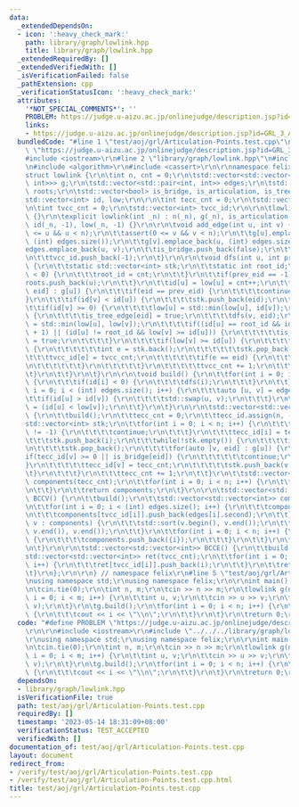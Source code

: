 ```yaml
---
data:
  _extendedDependsOn:
  - icon: ':heavy_check_mark:'
    path: library/graph/lowlink.hpp
    title: library/graph/lowlink.hpp
  _extendedRequiredBy: []
  _extendedVerifiedWith: []
  _isVerificationFailed: false
  _pathExtension: cpp
  _verificationStatusIcon: ':heavy_check_mark:'
  attributes:
    '*NOT_SPECIAL_COMMENTS*': ''
    PROBLEM: https://judge.u-aizu.ac.jp/onlinejudge/description.jsp?id=GRL_3_A
    links:
    - https://judge.u-aizu.ac.jp/onlinejudge/description.jsp?id=GRL_3_A
  bundledCode: "#line 1 \"test/aoj/grl/Articulation-Points.test.cpp\"\n#define PROBLEM\
    \ \"https://judge.u-aizu.ac.jp/onlinejudge/description.jsp?id=GRL_3_A\"\r\n\r\n\
    #include <iostream>\r\n#line 2 \"library/graph/lowlink.hpp\"\n#include <vector>\r\
    \n#include <algorithm>\r\n#include <cassert>\r\n\r\nnamespace felix {\r\n\r\n\
    struct lowlink {\r\n\tint n, cnt = 0;\r\n\tstd::vector<std::vector<std::pair<int,\
    \ int>>> g;\r\n\tstd::vector<std::pair<int, int>> edges;\r\n\tstd::vector<int>\
    \ roots;\r\n\tstd::vector<bool> is_bridge, is_articulation, is_tree_edge;\r\n\t\
    std::vector<int> id, low;\r\n\r\n\tint tecc_cnt = 0;\r\n\tstd::vector<int> tecc_id;\r\
    \n\tint tvcc_cnt = 0;\r\n\tstd::vector<int> tvcc_id;\r\n\r\n\tlowlink() : n(0)\
    \ {}\r\n\texplicit lowlink(int _n) : n(_n), g(_n), is_articulation(_n, false),\
    \ id(_n, -1), low(_n, -1) {}\r\n\r\n\tvoid add_edge(int u, int v) {\r\n\t\tassert(0\
    \ <= u && u < n);\r\n\t\tassert(0 <= v && v < n);\r\n\t\tg[u].emplace_back(v,\
    \ (int) edges.size());\r\n\t\tg[v].emplace_back(u, (int) edges.size());\r\n\t\t\
    edges.emplace_back(u, v);\r\n\t\tis_bridge.push_back(false);\r\n\t\tis_tree_edge.push_back(false);\r\
    \n\t\ttvcc_id.push_back(-1);\r\n\t}\r\n\r\n\tvoid dfs(int u, int prev_eid = -1)\
    \ {\r\n\t\tstatic std::vector<int> stk;\r\n\t\tstatic int root_id;\r\n\t\tif(prev_eid\
    \ < 0) {\r\n\t\t\troot_id = cnt;\r\n\t\t}\r\n\t\tif(prev_eid == -1) {\r\n\t\t\t\
    roots.push_back(u);\r\n\t\t}\r\n\t\tid[u] = low[u] = cnt++;\r\n\t\tfor(auto [v,\
    \ eid] : g[u]) {\r\n\t\t\tif(eid == prev_eid) {\r\n\t\t\t\tcontinue;\r\n\t\t\t\
    }\r\n\t\t\tif(id[v] < id[u]) {\r\n\t\t\t\tstk.push_back(eid);\r\n\t\t\t}\r\n\t\
    \t\tif(id[v] >= 0) {\r\n\t\t\t\tlow[u] = std::min(low[u], id[v]);\r\n\t\t\t} else\
    \ {\r\n\t\t\t\tis_tree_edge[eid] = true;\r\n\t\t\t\tdfs(v, eid);\r\n\t\t\t\tlow[u]\
    \ = std::min(low[u], low[v]);\r\n\t\t\t\tif((id[u] == root_id && id[v] != root_id\
    \ + 1) || (id[u] != root_id && low[v] >= id[u])) {\r\n\t\t\t\t\tis_articulation[u]\
    \ = true;\r\n\t\t\t\t}\r\n\t\t\t\tif(low[v] >= id[u]) {\r\n\t\t\t\t\twhile(true)\
    \ {\r\n\t\t\t\t\t\tint e = stk.back();\r\n\t\t\t\t\t\tstk.pop_back();\r\n\t\t\t\
    \t\t\ttvcc_id[e] = tvcc_cnt;\r\n\t\t\t\t\t\tif(e == eid) {\r\n\t\t\t\t\t\t\tbreak;\r\
    \n\t\t\t\t\t\t}\r\n\t\t\t\t\t}\r\n\t\t\t\t\ttvcc_cnt += 1;\r\n\t\t\t\t}\r\n\t\t\
    \t}\r\n\t\t}\r\n\t}\r\n\r\n\tvoid build() {\r\n\t\tfor(int i = 0; i < n; i++)\
    \ {\r\n\t\t\tif(id[i] < 0) {\r\n\t\t\t\tdfs(i);\r\n\t\t\t}\r\n\t\t}\r\n\t\tfor(int\
    \ i = 0; i < (int) edges.size(); i++) {\r\n\t\t\tauto [u, v] = edges[i];\r\n\t\
    \t\tif(id[u] > id[v]) {\r\n\t\t\t\tstd::swap(u, v);\r\n\t\t\t}\r\n\t\t\tis_bridge[i]\
    \ = (id[u] < low[v]);\r\n\t\t}\r\n\t}\r\n\r\n\tstd::vector<std::vector<int>> TECC()\
    \ {\r\n\t\tbuild();\r\n\t\ttecc_cnt = 0;\r\n\t\ttecc_id.assign(n, -1);\r\n\t\t\
    std::vector<int> stk;\r\n\t\tfor(int i = 0; i < n; i++) {\r\n\t\t\tif(tecc_id[i]\
    \ != -1) {\r\n\t\t\t\tcontinue;\r\n\t\t\t}\r\n\t\t\ttecc_id[i] = tecc_cnt;\r\n\
    \t\t\tstk.push_back(i);\r\n\t\t\twhile(!stk.empty()) {\r\n\t\t\t\tint u = stk.back();\r\
    \n\t\t\t\tstk.pop_back();\r\n\t\t\t\tfor(auto [v, eid] : g[u]) {\r\n\t\t\t\t\t\
    if(tecc_id[v] >= 0 || is_bridge[eid]) {\r\n\t\t\t\t\t\tcontinue;\r\n\t\t\t\t\t\
    }\r\n\t\t\t\t\ttecc_id[v] = tecc_cnt;\r\n\t\t\t\t\tstk.push_back(v);\r\n\t\t\t\
    \t}\r\n\t\t\t}\r\n\t\t\ttecc_cnt += 1;\r\n\t\t}\r\n\t\tstd::vector<std::vector<int>>\
    \ components(tecc_cnt);\r\n\t\tfor(int i = 0; i < n; i++) {\r\n\t\t\tcomponents[tecc_id[i]].push_back(i);\r\
    \n\t\t}\r\n\t\treturn components;\r\n\t}\r\n\r\n\tstd::vector<std::vector<int>>\
    \ BCCV() {\r\n\t\tbuild();\r\n\t\tstd::vector<std::vector<int>> components(tvcc_cnt);\r\
    \n\t\tfor(int i = 0; i < (int) edges.size(); i++) {\r\n\t\t\tcomponents[tvcc_id[i]].push_back(edges[i].first);\r\
    \n\t\t\tcomponents[tvcc_id[i]].push_back(edges[i].second);\r\n\t\t}\r\n\t\tfor(auto&\
    \ v : components) {\r\n\t\t\tstd::sort(v.begin(), v.end());\r\n\t\t\tv.erase(std::unique(v.begin(),\
    \ v.end()), v.end());\r\n\t\t}\r\n\t\tfor(int i = 0; i < n; i++) {\r\n\t\t\tif(g[i].empty())\
    \ {\r\n\t\t\t\tcomponents.push_back({i});\r\n\t\t\t}\r\n\t\t}\r\n\t\treturn components;\r\
    \n\t}\r\n\r\n\tstd::vector<std::vector<int>> BCCE() {\r\n\t\tbuild();\r\n\t\t\
    std::vector<std::vector<int>> ret(tvcc_cnt);\r\n\t\tfor(int i = 0; i < (int) edges.size();\
    \ i++) {\r\n\t\t\tret[tvcc_id[i]].push_back(i);\r\n\t\t}\r\n\t\treturn ret;\r\n\
    \t}\r\n};\r\n\r\n} // namespace felix\r\n#line 5 \"test/aoj/grl/Articulation-Points.test.cpp\"\
    \nusing namespace std;\r\nusing namespace felix;\r\n\r\nint main() {\r\n\tios::sync_with_stdio(false);\r\
    \n\tcin.tie(0);\r\n\tint n, m;\r\n\tcin >> n >> m;\r\n\tlowlink g(n);\r\n\tfor(int\
    \ i = 0; i < m; i++) {\r\n\t\tint u, v;\r\n\t\tcin >> u >> v;\r\n\t\tg.add_edge(u,\
    \ v);\r\n\t}\r\n\tg.build();\r\n\tfor(int i = 0; i < n; i++) {\r\n\t\tif(g.is_articulation[i])\
    \ {\r\n\t\t\tcout << i << \"\\n\";\r\n\t\t}\r\n\t}\r\n\treturn 0;\r\n}\r\n"
  code: "#define PROBLEM \"https://judge.u-aizu.ac.jp/onlinejudge/description.jsp?id=GRL_3_A\"\
    \r\n\r\n#include <iostream>\r\n#include \"../../../library/graph/lowlink.hpp\"\
    \r\nusing namespace std;\r\nusing namespace felix;\r\n\r\nint main() {\r\n\tios::sync_with_stdio(false);\r\
    \n\tcin.tie(0);\r\n\tint n, m;\r\n\tcin >> n >> m;\r\n\tlowlink g(n);\r\n\tfor(int\
    \ i = 0; i < m; i++) {\r\n\t\tint u, v;\r\n\t\tcin >> u >> v;\r\n\t\tg.add_edge(u,\
    \ v);\r\n\t}\r\n\tg.build();\r\n\tfor(int i = 0; i < n; i++) {\r\n\t\tif(g.is_articulation[i])\
    \ {\r\n\t\t\tcout << i << \"\\n\";\r\n\t\t}\r\n\t}\r\n\treturn 0;\r\n}\r\n"
  dependsOn:
  - library/graph/lowlink.hpp
  isVerificationFile: true
  path: test/aoj/grl/Articulation-Points.test.cpp
  requiredBy: []
  timestamp: '2023-05-14 18:31:09+08:00'
  verificationStatus: TEST_ACCEPTED
  verifiedWith: []
documentation_of: test/aoj/grl/Articulation-Points.test.cpp
layout: document
redirect_from:
- /verify/test/aoj/grl/Articulation-Points.test.cpp
- /verify/test/aoj/grl/Articulation-Points.test.cpp.html
title: test/aoj/grl/Articulation-Points.test.cpp
---
```

